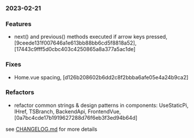 ### 2023-02-21

### Features
+ next() and previous() methods executed if arrow keys pressed, [9ceede131f007646a1e613bb88bb6cd5f8818a52], [17443c9fff5d0cbc403c4250865a8a377a5ac1de]

### Fixes
+ Home.vue spacing, [d126b208602b6dd2c8f2bbba6afe05e4a24b9ca2]

### Refactors
+ refactor common strings & design patterns in components: UseStaticPi, IHref, TSBranch, BackendApi, FrontendVue, [0a7bc4cde17b1919627288d76f6eb3f3ed94b64d]

see <a href='https://github.com/mrjackwills/mrjackwills_vue/blob/main/CHANGELOG.md'>CHANGELOG.md</a> for more details

